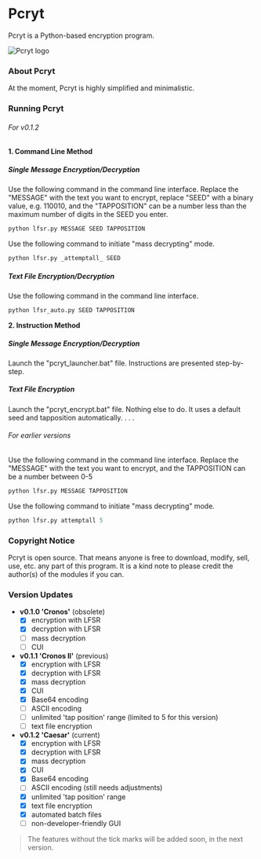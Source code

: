# Pcryt
Pcryt is a Python-based encryption program.

![Pcryt logo](https://github.com/dmimukto/pcryt/blob/main/pcrytlogo.png)

### About Pcryt
At the moment, Pcryt is highly simplified and minimalistic.

### Running Pcryt
###### For v0.1.2
__1. Command Line Method__
##### Single Message Encryption/Decryption
Use the following command in the command line interface. Replace the "MESSAGE" with the text you want to encrypt, replace "SEED" with a binary value, e.g. 110010, and the "TAPPOSITION" can be a number less than the maximum number of digits in the SEED you enter.
```python
python lfsr.py MESSAGE SEED TAPPOSITION
```
Use the following command to initiate "mass decrypting" mode.
```python
python lfsr.py _attemptall_ SEED
```
##### Text File Encryption/Decryption
Use the following command in the command line interface.
 ```python
 python lfsr_auto.py SEED TAPPOSITION
 ```
__2. Instruction Method__
##### Single Message Encryption/Decryption
 Launch the "pcryt_launcher.bat" file. Instructions are presented step-by-step.
##### Text File Encryption
 Launch the "pcryt_encrypt.bat" file. Nothing else to do. It uses a default seed and tapposition automatically.
.
.
.
###### For earlier versions
Use the following command in the command line interface. Replace the "MESSAGE" with the text you want to encrypt, and the TAPPOSITION can be a number between 0-5
```python
python lfsr.py MESSAGE TAPPOSITION
```
Use the following command to initiate "mass decrypting" mode.
```python
python lfsr.py attemptall 5
```

### Copyright Notice
Pcryt is open source. That means anyone is free to download, modify, sell, use, etc. any part of this program. It is a kind note to please credit the author(s) of the modules if you can.

### Version Updates
* __v0.1.0 'Cronos'__ (obsolete)
  * [x] encryption with LFSR
  * [x] decryption with LFSR
  * [ ] mass decryption
  * [ ] CUI
* __v0.1.1 'Cronos II'__ (previous)
  * [x] encryption with LFSR
  * [x] decryption with LFSR
  * [x] mass decryption
  * [x] CUI
  * [x] Base64 encoding
  * [ ] ASCII encoding
  * [ ] unlimited 'tap position' range (limited to 5 for this version)
  * [ ] text file encryption
* __v0.1.2 'Caesar'__ (current)
  * [x] encryption with LFSR
  * [x] decryption with LFSR
  * [x] mass decryption
  * [x] CUI
  * [x] Base64 encoding
  * [ ] ASCII encoding (still needs adjustments)
  * [x] unlimited 'tap position' range
  * [x] text file encryption
  * [x] automated batch files
  * [ ] non-developer-friendly GUI

> The features without the tick marks will be added soon, in the next version.
